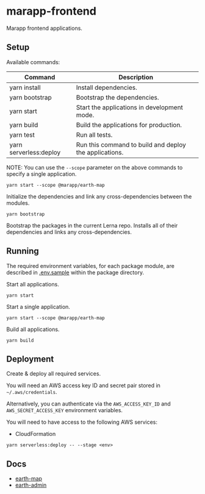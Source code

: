 # marapp-frontend

Marapp frontend applications.

## Setup

Available commands:

| Command                | Description                                             |
| ---------------------- | ------------------------------------------------------- |
| yarn install           | Install dependencies.                                   |
| yarn bootstrap         | Bootstrap the dependencies.                             |
| yarn start             | Start the applications in development mode.             |
| yarn build             | Build the applications for production.                  |
| yarn test              | Run all tests.                                          |
| yarn serverless:deploy | Run this command to build and deploy the applications.  |

NOTE: You can use the `--scope` parameter on the above commands to specify a single application.
```
yarn start --scope @marapp/earth-map
```

Initialize the dependencies and link any cross-dependencies between the modules.

```
yarn bootstrap
```

Bootstrap the packages in the current Lerna repo. Installs all of their dependencies and links any cross-dependencies.

## Running

The required environment variables, for each package module, are described in [.env.sample](.env.sample) within the package directory.

Start all applications.
```
yarn start
```

Start a single application.
```
yarn start --scope @marapp/earth-map
```

Build all applications.
```
yarn build
```

## Deployment

Create & deploy all required services. 

You will need an AWS access key ID and secret pair stored in `~/.aws/credentials`.

Alternatively, you can authenticate via the `AWS_ACCESS_KEY_ID` and `AWS_SECRET_ACCESS_KEY` environment variables.

You will need to have access to the following AWS services:
- CloudFormation

```shell script
yarn serverless:deploy -- --stage <env>
```

## Docs
- [earth-map](packages/earth-map/README.md)
- [earth-admin](packages/earth-admin/README.md)
